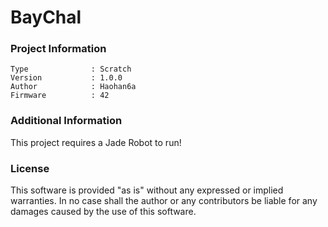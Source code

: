 BayChal
================



### Project Information
```
Type              : Scratch
Version           : 1.0.0
Author            : Haohan6a
Firmware          : 42
```

### Additional Information
This project requires a Jade Robot to run!

### License
This software is provided "as is" without any expressed or implied warranties.  In no case shall the author or any contributors be liable for any damages caused by the use of this software.

